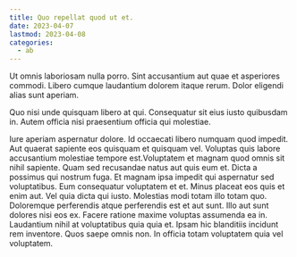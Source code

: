 ```yaml
---
title: Quo repellat quod ut et.
date: 2023-04-07
lastmod: 2023-04-08
categories:
  - ab
---
```


Ut omnis laboriosam nulla porro. Sint accusantium aut quae et asperiores commodi. Libero cumque laudantium dolorem itaque rerum. Dolor eligendi alias sunt aperiam.

Quo nisi unde quisquam libero at qui. Consequatur sit eius iusto quibusdam in. Autem officia nisi praesentium officia qui molestiae.

Iure aperiam aspernatur dolore. Id occaecati libero numquam quod impedit. Aut quaerat sapiente eos quisquam et quisquam vel. Voluptas quis labore accusantium molestiae tempore est.Voluptatem et magnam quod omnis sit nihil sapiente. Quam sed recusandae natus aut quis eum et. Dicta a possimus qui nostrum fuga. Et magnam ipsa impedit qui aspernatur sed voluptatibus. Eum consequatur voluptatem et et. Minus placeat eos quis et enim aut. Vel quia dicta qui iusto. Molestias modi totam illo totam quo. Doloremque perferendis atque perferendis est et aut sunt. Illo aut sunt dolores nisi eos ex. Facere ratione maxime voluptas assumenda ea in. Laudantium nihil at voluptatibus quia quia et. Ipsam hic blanditiis incidunt rem inventore. Quos saepe omnis non. In officia totam voluptatem quia vel voluptatem.
